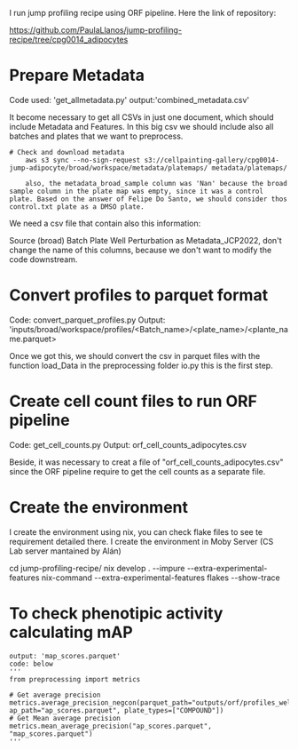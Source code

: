 I run jump profiling recipe using ORF pipeline.
Here the link of repository:

https://github.com/PaulaLlanos/jump-profiling-recipe/tree/cpg0014_adipocytes

# Prepare Metadata

Code used: 'get_allmetadata.py'
output:'combined_metadata.csv'

It become necessary to get all CSVs in just one document, which should include Metadata and Features. In this big csv we should include also all batches and plates that we want to preprocess.

    # Check and download metadata 
        aws s3 sync --no-sign-request s3://cellpainting-gallery/cpg0014-jump-adipocyte/broad/workspace/metadata/platemaps/ metadata/platemaps/

        also, the metadata_broad_sample column was 'Nan' because the broad sample column in the plate map was empty, since it was a control plate. Based on the answer of Felipe Do Santo, we should consider thos control.txt plate as a DMSO plate. 

We need a csv file that contain also this information: 

Source (broad)
Batch
Plate
Well
Perturbation as Metadata_JCP2022, don't change the name of this columns, because we don't want to modify the code downstream.

# Convert profiles to parquet format
Code: convert_parquet_profiles.py
Output: 'inputs/broad/workspace/profiles/<Batch_name>/<plate_name>/<plante_name.parquet>

Once we got this, we should convert the csv in parquet files with the function load_Data in the preprocessing folder io.py this is the first step.

# Create cell count files to run ORF pipeline
Code: get_cell_counts.py
Output: orf_cell_counts_adipocytes.csv

Beside, it was necessary to creat a file of "orf_cell_counts_adipocytes.csv" since the ORF pipeline require to get the cell counts as a separate file.

# Create the environment

I create the environment using nix, you can check flake files to see te requirement detailed there. I create the environment in Moby Server (CS Lab server mantained by Alán)

cd jump-profiling-recipe/
nix develop . --impure --extra-experimental-features nix-command --extra-experimental-features flakes --show-trace

# To check phenotipic activity calculating mAP
    output: 'map_scores.parquet'
    code: below
    '''
    from preprocessing import metrics

    # Get average precision
    metrics.average_precision_negcon(parquet_path="outputs/orf/profiles_wellpos_cc_var_mad_outlier_featselect_sphering_harmony.parquet", ap_path="ap_scores.parquet", plate_types=["COMPOUND"])
    # Get Mean average precision
    metrics.mean_average_precision("ap_scores.parquet", "map_scores.parquet")
    '''
    




